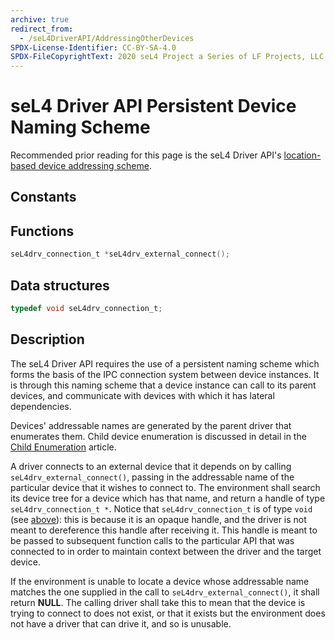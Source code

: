 ```yaml
---
archive: true
redirect_from:
  - /seL4DriverAPI/AddressingOtherDevices
SPDX-License-Identifier: CC-BY-SA-4.0
SPDX-FileCopyrightText: 2020 seL4 Project a Series of LF Projects, LLC.
---
```


# seL4 Driver API Persistent Device Naming Scheme


Recommended prior reading for this page is the seL4 Driver API's
[location-based device addressing scheme](ChildEnumeration.html#addressing-names).

## Constants


## Functions
```c
seL4drv_connection_t *seL4drv_external_connect();
```
## Data structures
```c
typedef void seL4drv_connection_t;
```

## Description


The seL4 Driver API requires the use of a persistent naming scheme which
forms the basis of the IPC connection system between device instances.
It is through this naming scheme that a device instance can call to its
parent devices, and communicate with devices with which it has lateral
dependencies.

Devices' addressable names are generated by the parent driver that
enumerates them. Child device enumeration is discussed in detail in the
[Child Enumeration](ChildEnumeration.html#addressing-names) article.

A driver connects to an external device that it depends on by calling
`seL4drv_external_connect()`, passing in the addressable name of the
particular device that it wishes to connect to. The environment shall
search its device tree for a device which has that name, and return a
handle of type `seL4drv_connection_t *`. Notice that
`seL4drv_connection_t` is of type `void` (see [above](#data-structures)):
this is because it is an opaque handle, and the
driver is not meant to dereference this handle after receiving it. This
handle is meant to be passed to subsequent function calls to the
particular API that was connected to in order to maintain context
between the driver and the target device.

If the environment is unable to locate a device whose addressable name
matches the one supplied in the call to `seL4drv_external_connect()`, it
shall return **NULL**. The calling driver shall take this to mean that
the device is trying to connect to does not exist, or that it exists but
the environment does not have a driver that can drive it, and so is
unusable.
